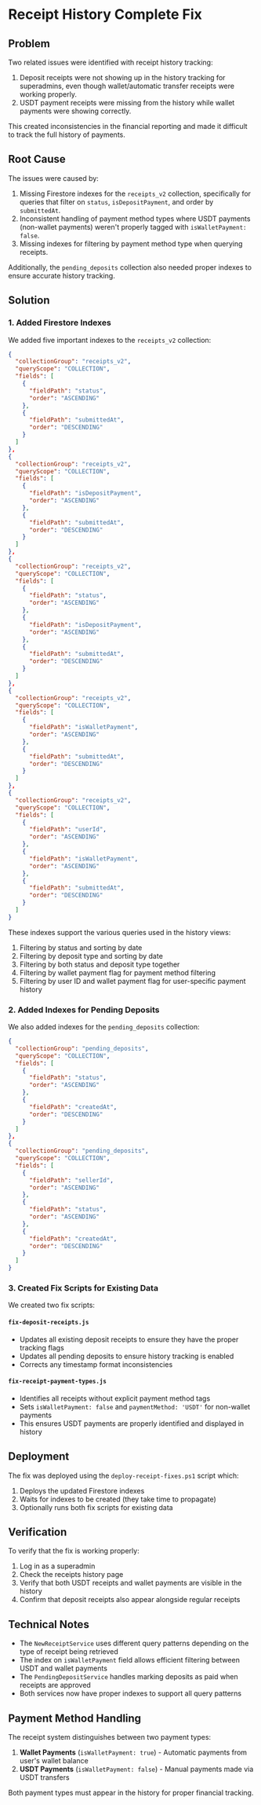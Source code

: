 # Receipt History Complete Fix

## Problem
Two related issues were identified with receipt history tracking:

1. Deposit receipts were not showing up in the history tracking for superadmins, even though wallet/automatic transfer receipts were working properly.
2. USDT payment receipts were missing from the history while wallet payments were showing correctly.

This created inconsistencies in the financial reporting and made it difficult to track the full history of payments.

## Root Cause
The issues were caused by:

1. Missing Firestore indexes for the `receipts_v2` collection, specifically for queries that filter on `status`, `isDepositPayment`, and order by `submittedAt`. 
2. Inconsistent handling of payment method types where USDT payments (non-wallet payments) weren't properly tagged with `isWalletPayment: false`.
3. Missing indexes for filtering by payment method type when querying receipts.

Additionally, the `pending_deposits` collection also needed proper indexes to ensure accurate history tracking.

## Solution

### 1. Added Firestore Indexes
We added five important indexes to the `receipts_v2` collection:

```json
{
  "collectionGroup": "receipts_v2",
  "queryScope": "COLLECTION",
  "fields": [
    {
      "fieldPath": "status",
      "order": "ASCENDING"
    },
    {
      "fieldPath": "submittedAt",
      "order": "DESCENDING"
    }
  ]
},
{
  "collectionGroup": "receipts_v2",
  "queryScope": "COLLECTION",
  "fields": [
    {
      "fieldPath": "isDepositPayment",
      "order": "ASCENDING"
    },
    {
      "fieldPath": "submittedAt",
      "order": "DESCENDING"
    }
  ]
},
{
  "collectionGroup": "receipts_v2",
  "queryScope": "COLLECTION",
  "fields": [
    {
      "fieldPath": "status",
      "order": "ASCENDING"
    },
    {
      "fieldPath": "isDepositPayment",
      "order": "ASCENDING"
    },
    {
      "fieldPath": "submittedAt",
      "order": "DESCENDING"
    }
  ]
},
{
  "collectionGroup": "receipts_v2",
  "queryScope": "COLLECTION",
  "fields": [
    {
      "fieldPath": "isWalletPayment",
      "order": "ASCENDING"
    },
    {
      "fieldPath": "submittedAt",
      "order": "DESCENDING"
    }
  ]
},
{
  "collectionGroup": "receipts_v2",
  "queryScope": "COLLECTION",
  "fields": [
    {
      "fieldPath": "userId",
      "order": "ASCENDING"
    },
    {
      "fieldPath": "isWalletPayment",
      "order": "ASCENDING"
    },
    {
      "fieldPath": "submittedAt",
      "order": "DESCENDING"
    }
  ]
}
```

These indexes support the various queries used in the history views:
1. Filtering by status and sorting by date
2. Filtering by deposit type and sorting by date
3. Filtering by both status and deposit type together
4. Filtering by wallet payment flag for payment method filtering
5. Filtering by user ID and wallet payment flag for user-specific payment history

### 2. Added Indexes for Pending Deposits
We also added indexes for the `pending_deposits` collection:

```json
{
  "collectionGroup": "pending_deposits",
  "queryScope": "COLLECTION",
  "fields": [
    {
      "fieldPath": "status",
      "order": "ASCENDING"
    },
    {
      "fieldPath": "createdAt",
      "order": "DESCENDING"
    }
  ]
},
{
  "collectionGroup": "pending_deposits",
  "queryScope": "COLLECTION",
  "fields": [
    {
      "fieldPath": "sellerId",
      "order": "ASCENDING"
    },
    {
      "fieldPath": "status",
      "order": "ASCENDING"
    },
    {
      "fieldPath": "createdAt",
      "order": "DESCENDING"
    }
  ]
}
```

### 3. Created Fix Scripts for Existing Data
We created two fix scripts:

#### `fix-deposit-receipts.js`
- Updates all existing deposit receipts to ensure they have the proper tracking flags
- Updates all pending deposits to ensure history tracking is enabled
- Corrects any timestamp format inconsistencies

#### `fix-receipt-payment-types.js`
- Identifies all receipts without explicit payment method tags
- Sets `isWalletPayment: false` and `paymentMethod: 'USDT'` for non-wallet payments
- This ensures USDT payments are properly identified and displayed in history

## Deployment

The fix was deployed using the `deploy-receipt-fixes.ps1` script which:
1. Deploys the updated Firestore indexes
2. Waits for indexes to be created (they take time to propagate)
3. Optionally runs both fix scripts for existing data

## Verification
To verify that the fix is working properly:
1. Log in as a superadmin
2. Check the receipts history page
3. Verify that both USDT receipts and wallet payments are visible in the history
4. Confirm that deposit receipts also appear alongside regular receipts

## Technical Notes

- The `NewReceiptService` uses different query patterns depending on the type of receipt being retrieved
- The index on `isWalletPayment` field allows efficient filtering between USDT and wallet payments
- The `PendingDepositService` handles marking deposits as paid when receipts are approved
- Both services now have proper indexes to support all query patterns

## Payment Method Handling

The receipt system distinguishes between two payment types:
1. **Wallet Payments** (`isWalletPayment: true`) - Automatic payments from user's wallet balance
2. **USDT Payments** (`isWalletPayment: false`) - Manual payments made via USDT transfers

Both payment types must appear in the history for proper financial tracking.
